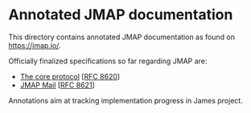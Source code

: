 Annotated JMAP documentation
============================

This directory contains annotated JMAP documentation as found on https://jmap.io/.

Officially finalized specifications so far regarding JMAP are:

* [The core protocol](https://jmap.io/spec-core.html) [[RFC 8620](https://tools.ietf.org/html/rfc8620)]
* [JMAP Mail](https://jmap.io/spec-mail.html) [[RFC 8621](https://tools.ietf.org/html/rfc8621)]

Annotations aim at tracking implementation progress in James project.